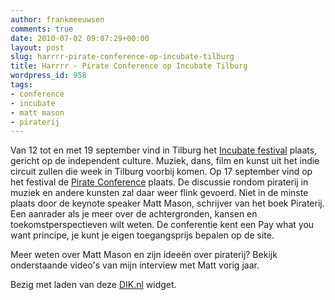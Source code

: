 ```yaml
---
author: frankmeeuwsen
comments: true
date: 2010-07-02 09:07:29+00:00
layout: post
slug: harrrr-pirate-conference-op-incubate-tilburg
title: Harrrr - Pirate Conference op Incubate Tilburg
wordpress_id: 958
tags:
- conference
- incubate
- matt mason
- piraterij
---
```


Van 12 tot en met 19 september vind in Tilburg het [Incubate festival](http://www.incubate.org/) plaats, gericht op de independent culture. Muziek, dans, film en kunst uit het indie circuit zullen die week in Tilburg voorbij komen. Op 17 september vind op het festival de [Pirate Conference](http://www.incubate.org/2010/event/4) plaats. De discussie rondom piraterij in muziek en andere kunsten zal daar weer flink gevoerd. Niet in de minste plaats door de keynote speaker Matt Mason, schrijver van het boek Piraterij. Een aanrader als je meer over de achtergronden, kansen en toekomstperspectieven wilt weten. De conferentie kent een Pay what you want principe, je kunt je eigen toegangsprijs bepalen op de site.

Meer weten over Matt Mason en zijn ideeën over piraterij? Bekijk onderstaande video's van mijn interview met Matt vorig jaar.

Bezig met laden van deze [DIK.nl](http://www.dik.nl/) widget.
